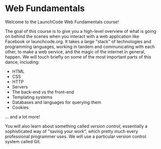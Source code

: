 # Web Fundamentals

Welcome to the LaunchCode Web Fundamentals course!

The goal of this course is to give you a high-level overview of what is going on behind the scenes when you interact with a web application like Facebook or launchcode.org. It takes a large "stack" of technologies and programming languages, working in tandem and communicating with each other, to make a web service, and the magic of the internet in general, happen. We will touch briefly on some of the most important parts of this dance, including:

* HTML
* CSS
* HTTP
* Servers
* The back-end vs the front-end
* Templating systems 
* Databases and languages for querying them
* Cookies

... and a lot more! 

You will also learn about something called *version control*, essentially a sophisticated way of "saving your work", which pretty much every professional programmer uses. We will use a particular version control system called Git.








